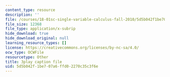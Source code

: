```yaml
---
content_type: resource
description: ''
file: /courses/18-01sc-single-variable-calculus-fall-2010/5d5b042f1be707a6ffd02270c35c3f6e_2_7htv5eviM.srt
file_size: 12368
file_type: application/x-subrip
hide_download: true
hide_download_original: null
learning_resource_types: []
license: https://creativecommons.org/licenses/by-nc-sa/4.0/
ocw_type: OCWFile
resourcetype: Other
title: 3play caption file
uid: 5d5b042f-1be7-07a6-ffd0-2270c35c3f6e
---
```

